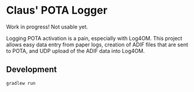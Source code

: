 Claus' POTA Logger
==================

Work in progress!  Not usable yet.

Logging POTA activation is a pain, especially with Log4OM.
This project allows easy data entry from paper logs, creation of ADIF files that are sent to POTA, 
and UDP upload of the ADIF data into Log4OM.

Development
-----------

`gradlew run`